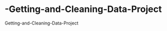 -Getting-and-Cleaning-Data-Project
==================================

 Getting-and-Cleaning-Data-Project
